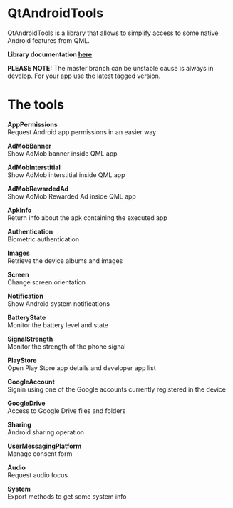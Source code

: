 # QtAndroidTools
QtAndroidTools is a library that allows to simplify access to some native Android features from QML.

**Library documentation [here](https://falsinsoft.github.io/QtAndroidTools/Documentation/)**

**PLEASE NOTE:** The master branch can be unstable cause is always in develop. For your app use the latest tagged version.

# The tools

**AppPermissions**  
Request Android app permissions in an easier way  

**AdMobBanner**  
Show AdMob banner inside QML app  

**AdMobInterstitial**  
Show AdMob interstitial inside QML app  

**AdMobRewardedAd**  
Show AdMob Rewarded Ad inside QML app  

**ApkInfo**  
Return info about the apk containing the executed app  

**Authentication**  
Biometric authentication  

**Images**  
Retrieve the device albums and images  

**Screen**  
Change screen orientation  

**Notification**  
Show Android system notifications  

**BatteryState**  
Monitor the battery level and state  

**SignalStrength**  
Monitor the strength of the phone signal  

**PlayStore**  
Open Play Store app details and developer app list  

**GoogleAccount**  
Signin using one of the Google accounts currently registered in the device  

**GoogleDrive**  
Access to Google Drive files and folders  

**Sharing**  
Android sharing operation  

**UserMessagingPlatform**  
Manage consent form  

**Audio**  
Request audio focus  

**System**  
Export methods to get some system info  
